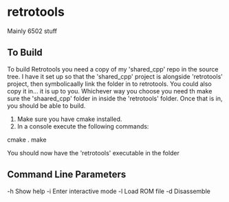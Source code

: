 # retrotools

Mainly 6502 stuff

## To Build

To build Retrotools you need a copy of my 'shared_cpp' repo in the source tree. I have it set up so that the 'shared_cpp' project is alongside 'retrotools' project, then symbolicaally link the folder in to retrotools. You could also copy it in... it is up to you. Whichever way you choose you need th make sure the 'shaared_cpp' folder in inside the 'retrotools' folder.
Once that is in, you should be able to build.

1) Make sure you have cmake installed.
2) In a console execute the following commands:

cmake .
make

You should now have the 'retrotools' executable in the folder

## Command Line Parameters

-h	Show help
-i	Enter interactive mode
-l <file>	Load ROM file
-d	Disassemble
